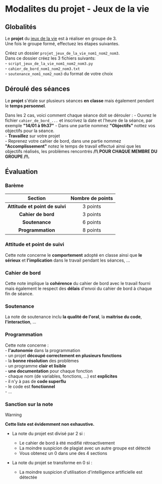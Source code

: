 # Modalites du projet - Jeux de la vie 

## Globalités  

Le __projet__ du [jeux de la vie](sujet.md) est à réaliser en groupe de 3.    
Une fois le groupe formé, effectuez les étapes suivantes.    

Créez un dossier `projet_jeux_de_la_vie_nom1_nom2_nom3`.    
Dans ce dossier créez les 3 fichiers suivants:   
    - `script_jeux_de_la_vie_nom1_nom2_nom3.py`  
    - `cahier_de_bord_nom1_nom2_nom3.txt`  
    - `soutenance_nom1_nom2_nom3` du format de votre choix  




## Déroulé des séances  
 
Le __projet__ s'étale sur plusieurs séances __en classe__ mais également pendant le __temps personnel__.    

Dans les 2 cas, voici comment chaque séance doit se dérouler  :
    - Ouvrez le fichier `cahier_de_bord_...` et inscrivez la date et l'heure de la séance, par exemple __"14/01 à 9h37"__ 
    - Dans une partie nommez __"Objectifs"__ nottez vos objectifs pour la séance.    
    - __Travaillez__ sur votre projet  
    - Reprenez votre cahier de bord, dans une partie nommez __"Accomplissement"__ notez le temps de travail effectué ainsi que les objectifs réalisés, les problèmes rencontrés __/!\ POUR CHAQUE MEMBRE DU GROUPE /!\\__.  
  

## Évaluation  


### Barème  

|          __Section__           | Nombre de points |
| :----------------------------: | :--------------: |
| __Attitude et point de suivi__ |     3 points     |
|       __Cahier de bord__       |     3 points     |
|         __Soutenance__         |     6 points     |
|       __Programmation__        |     8 points     |


### Attitude et point de suivi  
Cette note concerne le __comportement__ adopté en classe ainsi que __le sérieux__ et __l'implication__ dans le travail pendant les séances, ...


### Cahier de bord   
Cette note implique la __cohérence__ du cahier de bord avec le travail fourni mais également le respect des __délais__ d'envoi du cahier de bord à chaque fin de séance.  


### Soutenance  
La note de soutenance inclu __la qualité de l'oral__, la __maitrise du code__, __l'interaction__, ...  


### Programmation    
Cette note concerne :    
    - __l'autonomie__ dans la programmation    
    - un projet __découpé correctement en plusieurs fonctions__    
    - la __bonne résolution__ des problèmes    
    - un programme __clair et lisible__     
    - __une documentation__ pour chaque fonction    
    - chaque nom (de variables, fonctions, ...) est __explicites__      
    - il n'y à pas de __code superflu__     
    - le code est __fonctionnel__  
    - ...  


### Sanction sur la note   

> [!WARNING] 
> __Cette liste est évidemment non exhaustive.__  

- La note du projet est divisé par 2 si :   
  - Le cahier de bord à été modifié rétroactivement    
  - La moindre suspicion de plagiat avec un autre groupe est détecté    
  - Vous obtenez un 0 dans une des 4 sections  
  

- La note du projet se transforme en 0 si :  
  - La moindre suspicion d'utilisation d'intelligence artificielle est détectée  
  